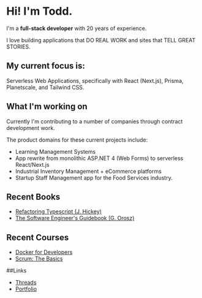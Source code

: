# Hi! I'm Todd.

I'm a **full-stack developer** with 20 years of experience.

I love building applications that DO REAL WORK and sites that TELL GREAT STORIES.


## My current focus is:
Serverless Web Applications, specifically with
React (Next.js), Prisma, Planetscale, and Tailwind CSS.


## What I'm working on
Currently I'm contributing to a number of companies through contract development work. 

The product domains for these current projects include:
- Learning Management Systems
- App rewrite from monolithic ASP.NET 4 (Web Forms) to serverless React/Next.js
- Industrial Inventory Management + eCommerce platforms 
- Startup Staff Management app for the Food Services industry.

## Recent Books
- [Refactoring Typescript (J. Hickey)](https://www.amazon.ca/Refactoring-TypeScript-Keeping-your-healthy-ebook/dp/B07ZGKXCF5)
- [The Software Engineer's Guidebook (G. Orosz)](https://www.engguidebook.com/?ref=blog.pragmaticengineer.com)
  
## Recent Courses
- [Docker for Developers](https://www.linkedin.com/learning/certificates/1601ace436df25f748a7fbb7c6383455a32c3d4bd584aeaa7d1a281c1a324bd6)
- [Scrum: The Basics](https://www.linkedin.com/learning/certificates/3499d08dd362828061da6d3b7339061597051a7489e7467d04edbbdab40b5e56)

##Links
- [Threads](https://www.threads.net/@toddcmcintosh)
-  [Portfolio](https://www.resonancemedia.ca)

<!--
**toddmcintosh/toddmcintosh** is a ✨ _special_ ✨ repository because its `README.md` (this file) appears on your GitHub profile.
[![toddmcintosh's GitHub stats](https://github-readme-stats.vercel.app/api?username=toddmcintosh)](https://github.com/toddmcintosh/github-readme-stats)

[![Top Langs](https://github-readme-stats.vercel.app/api/top-langs/?username=toddmcintosh)](https://github.com/toddmcintosh/github-readme-stats)

Here are some ideas to get you started:

- 🔭 I’m currently working on ...
- 🌱 I’m currently learning ...
- 👯 I’m looking to collaborate on ...
- 🤔 I’m looking for help with ...
- 💬 Ask me about ...
- 📫 How to reach me: ...
- 😄 Pronouns: ...
- ⚡ Fun fact: ...
-->
